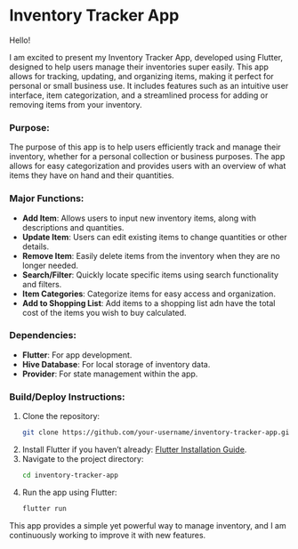 
# **Inventory Tracker App**

Hello!

I am excited to present my Inventory Tracker App, developed using Flutter, designed to help users manage their inventories super easily. This app allows for tracking, updating, and organizing items, making it perfect for personal or small business use. It includes features such as an intuitive user interface, item categorization, and a streamlined process for adding or removing items from your inventory.

### **Purpose:**
The purpose of this app is to help users efficiently track and manage their inventory, whether for a personal collection or business purposes. The app allows for easy categorization and provides users with an overview of what items they have on hand and their quantities.

### **Major Functions:**
- **Add Item**: Allows users to input new inventory items, along with descriptions and quantities.
- **Update Item**: Users can edit existing items to change quantities or other details.
- **Remove Item**: Easily delete items from the inventory when they are no longer needed.
- **Search/Filter**: Quickly locate specific items using search functionality and filters.
- **Item Categories**: Categorize items for easy access and organization.
- **Add to Shopping List**: Add items to a shopping list adn have the total cost of the items you wish to buy calculated.

### **Dependencies:**
- **Flutter**: For app development.
- **Hive Database**: For local storage of inventory data.
- **Provider**: For state management within the app.

### **Build/Deploy Instructions:**
1. Clone the repository:
   ```bash
   git clone https://github.com/your-username/inventory-tracker-app.git
   ```
2. Install Flutter if you haven’t already: [Flutter Installation Guide](https://flutter.dev/docs/get-started/install).
3. Navigate to the project directory:
   ```bash
   cd inventory-tracker-app
   ```
4. Run the app using Flutter:
   ```bash
   flutter run
   ```

This app provides a simple yet powerful way to manage inventory, and I am continuously working to improve it with new features. 
